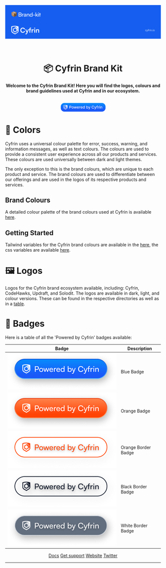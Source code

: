 <img src=".github/images/Banner.png">

<h1 align="center">
    <br />
    📦 Cyfrin Brand Kit
    <br />
</h1>
<p align="center">
<strong>
Welcome to the Cyfrin Brand Kit! Here you will find the logos, colours and brand guidelines used at Cyfrin and in our ecosystem.
</strong></p>
<p align="center">
    <br />
    <a href="https://cyfrin.io/">
        <img src=".github/images/poweredbycyfrinblue.png" width="145" alt=""/></a>
    <br />
</p>

# 🎨 Colors

Cyfrin uses a universal colour palette for error, success, warning, and information messages, as well as text colours. The colours are used to provide a consistent user experience across all our products and services. These colours are used universally between dark and light themes.

The only exception to this is the brand colours, which are unique to each product and service. The brand colours are used to differentiate between our offerings and are used in the logos of its respective products and services.

## Brand Colours

A detailed colour palette of the brand colours used at Cyfrin is available [here](media/colors/README.md).

## Getting Started

Tailwind variables for the Cyfrin brand colours are available in the [here](media/colors/tailwind.config.js), the css variables are available [here](media/colors/styles.css).

# 🖼️ Logos

Logos for the Cyfrin brand ecosystem available, including: Cyfrin, CodeHawks, Updraft, and Solodit. The logos are available in dark, light, and colour versions. These can be found in the respective directories as well as in a [table](media/logos/README.md).

# 🔰 Badges

Here is a table of all the 'Powered by Cyfrin' badges available:

| Badge                                                  | Description         |
| ------------------------------------------------------ | ------------------- |
| ![Badge 1](./media/badges/Blue%20Badge.png)            | Blue Badge          |
| ![Badge 2](./media/badges/Orange%20Badge.png)          | Orange Badge        |
| ![Badge 3](./media/badges/Orange%20Border%20Badge.png) | Orange Border Badge |
| ![Badge 4](./media/badges/Black%20Border%20Badge.png)  | Black Border Badge  |
| ![Badge 5](./media/badges/White%20Border%20Badge.png)  | White Border Badge  |

<p align="center" gap="10px">
<a href="https://docs.cyfrin.io">Docs</a>
<a href="https://discord.gg/cyfrin">Get support</a>
<a href="https://cyfrin.io">Website</a>
<a href="https://twitter.com/cyfrinaudits">Twitter</a>
<p>

---
